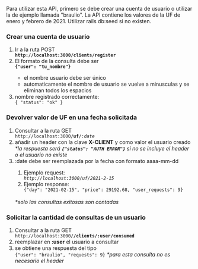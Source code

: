 <p>Para utilizar esta API, primero se debe crear una cuenta de usuario o utilizar la de ejemplo llamada "braulio". La API contiene los valores de la UF de enero y febrero de 2021. Utilizar rails db:seed si no existen.</p>

<h3>Crear una cuenta de usuario</h3>
<ol>
  <li>Ir a la ruta POST</li>
    <code><b>http://localhost:3000/clients/register</b></code>
  <li>El formato de la consulta debe ser</li>
  <code><b>{"user": "tu_nombre"}</b></code>
  <ul>
    <li>el nombre usuario debe ser único</li>
    <li>automaticamente el nombre de usuario se vuelve a minusculas y se eliminan todos los espacios</li>
  </ul>
  <li>nombre registrado correctamente:</li>
    <code>{ "status": "ok" }</code>
</ol>

<h3>Devolver valor de UF en una fecha solicitada</h3>
<ol>
    <li>Consultar a la ruta GET</li>
    <code>http://localhost:3000/<b>uf</b>/<i>:date</i></code>
    <li>añadir un header con la clave <b>X-CLIENT</b> y como valor el usuario creado</li>
    <i>*la respuesta será <code><b>{"status": "AUTH ERROR"}</b></code> si no se incluye el header o el usuario no existe</i>
    <li>:date debe ser reemplazada por la fecha con formato aaaa-mm-dd</li>
    <ol>
        <li>Ejemplo request:</li>
        <code><i>http://localhost:3000/uf/2021-2-15</i></code>
        <li>Ejemplo response:</li>
        <code>{"day": "2021-02-15", "price": 29192.68, "user_requests": 9}</code>
    </ol>
    <br>
    <i>*solo las consultas exitosas son contadas</i>
</ol>

<h3>Solicitar la cantidad de consultas de un usuario</h3>
<ol>
    <li>Consultar a la ruta GET</li>
    <code>http://localhost:3000/<b>/clients/:user/consumed</b></code>
    <li>reemplazar en <b>:user</b> el usuario a consultar</li>
    <li>se obtiene una respuesta del tipo</li>
    <code>{"user": "braulio", "requests": 9}</code>
    <i>*para esta consulta no es necesario el header</i>
</ol>
